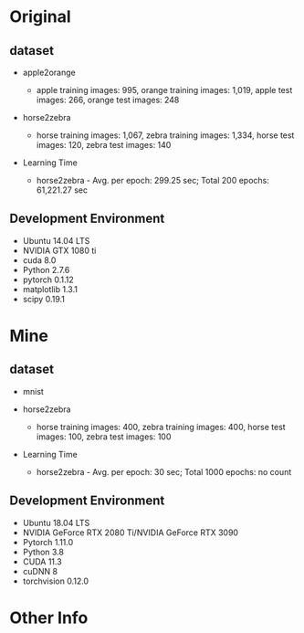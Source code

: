 # Original
## dataset
* apple2orange
  * apple training images: 995, orange training images: 1,019, apple test images: 266, orange test images: 248
* horse2zebra
  * horse training images: 1,067, zebra training images: 1,334, horse test images: 120, zebra test images: 140

* Learning Time
  * horse2zebra - Avg. per epoch: 299.25 sec; Total 200 epochs: 61,221.27 sec

## Development Environment

* Ubuntu 14.04 LTS
* NVIDIA GTX 1080 ti
* cuda 8.0
* Python 2.7.6
* pytorch 0.1.12
* matplotlib 1.3.1
* scipy 0.19.1


# Mine
## dataset
* mnist
* horse2zebra
  * horse training images: 400, zebra training images: 400, horse test images: 100, zebra test images: 100

* Learning Time
  * horse2zebra - Avg. per epoch: 30 sec; Total 1000 epochs: no count

## Development Environment
* Ubuntu 18.04 LTS
* NVIDIA GeForce RTX 2080 Ti/NVIDIA GeForce RTX 3090
* Pytorch 1.11.0
* Python 3.8
* CUDA 11.3
* cuDNN 8
* torchvision 0.12.0

# Other Info

